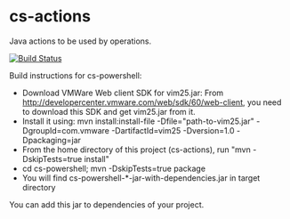 cs-actions
=============

Java actions to be used by operations.

[![Build Status](https://travis-ci.org/CloudSlang/cs-actions.svg?branch=master)](https://travis-ci.org/CloudSlang/cs-actions)

Build instructions for cs-powershell:
   * Download VMWare Web client SDK for vim25.jar: From http://developercenter.vmware.com/web/sdk/60/web-client, you need to download this SDK and get vim25.jar from it.
   * Install it using: mvn install:install-file -Dfile="path-to-vim25.jar" -DgroupId=com.vmware -DartifactId=vim25 -Dversion=1.0 -Dpackaging=jar
   * From the home directory of this project (cs-actions), run "mvn -DskipTests=true install"
   * cd cs-powershell; mvn -DskipTests=true package
   * You will find cs-powershell-*-jar-with-dependencies.jar in target directory

You can add this jar to dependencies of your project.
